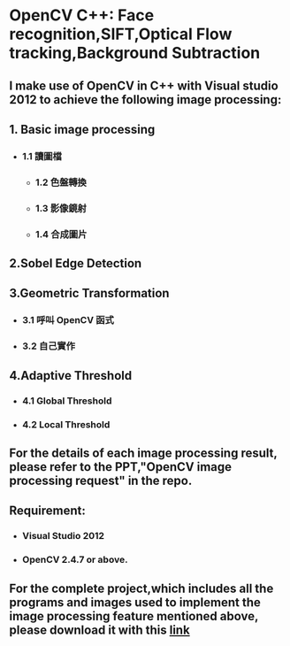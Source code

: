 # OpenCV C++: Face recognition,SIFT,Optical Flow tracking,Background Subtraction 
## I make use of OpenCV in C++ with Visual studio 2012 to achieve the following image processing:
## 1. Basic image processing
  - ### 1.1 讀圖檔      
	- ### 1.2 色盤轉換  
	- ### 1.3 影像鏡射  
	- ### 1.4 合成圖片 
 ## 2.Sobel  Edge Detection
 ## 3.Geometric Transformation
- ### 3.1 呼叫 OpenCV 函式 
- ### 3.2 自己實作 
 ## 4.Adaptive Threshold
   - ### 4.1 Global Threshold  
   - ### 4.2 Local Threshold 
 

   
## For the details of each image processing result, please refer to the PPT,"OpenCV image processing request" in the repo.
## Requirement:
- ### Visual Studio 2012
- ### OpenCV 2.4.7 or above.
## For the complete project,which includes all the programs and images used to implement the image processing feature mentioned above, please download it with this [link](https://drive.google.com/file/d/11QlZnXZKFjpZJW_SYjl5D4sz6bHHm13N/view?usp=sharing)
